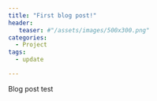 ```yaml
---
title: "First blog post!"
header:
   teaser: #"/assets/images/500x300.png"
categories: 
  - Project
tags:
  - update

---
```



Blog post test